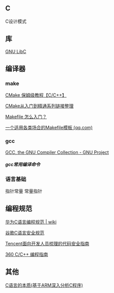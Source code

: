## C
C设计模式

## 库
[GNU LibC](https://www.gnu.org/software/libc/)

## 编译器
### make
[CMake 保姆级教程【C/C++】](https://www.bilibili.com/video/BV14s4y1g7Zj/)

[CMake从入门到精通系列链接整理 ](https://zhuanlan.zhihu.com/p/393316878) 

[Makefile 怎么入门？](https://www.zhihu.com/question/517645746/answer/2380706848)

[一个适用各类场合的Makefile模板 (qq.com)](https://mp.weixin.qq.com/s/diFUnQMkftkTs6WnSLkA6w)

### gcc
[GCC, the GNU Compiler Collection - GNU Project](https://gcc.gnu.org/)

##### gcc常用编译命令



### 语言基础

指针常量  常量指针

## 编程规范
[华为C语言编程规范 | wiki](https://ilcc.gitbooks.io/wiki/content/StyleGuide/Huawei-C/index.html)

[谷歌C语言安全规范](https://github.com/zh-google-styleguide/zh-google-styleguide) 

[Tencent面向开发人员梳理的代码安全指南](https://github.com/Tencent/secguide) 

[360 C/C++ 编程指南](https://saferules.github.io/index.html#rules-class-title) 

## 其他
[C语言的本质(基于ARM深入分析C程序)](https://www.bilibili.com/video/BV15V4y1p7Wf/)

